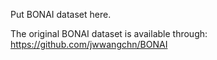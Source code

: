 Put BONAI dataset here.

The original BONAI dataset is available through: https://github.com/jwwangchn/BONAI